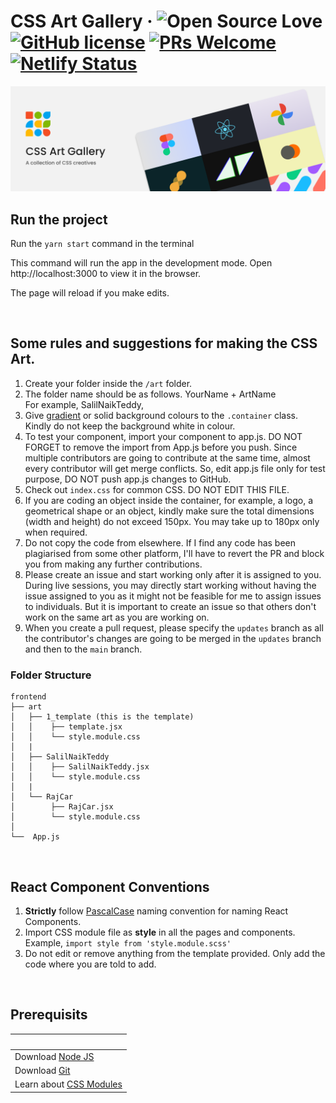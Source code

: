 # CSS Art Gallery &middot; ![Open Source Love](https://badges.frapsoft.com/os/v2/open-source.svg?v=103) [![GitHub license](https://img.shields.io/badge/license-MIT-blue.svg)](LICENSE) [![PRs Welcome](https://img.shields.io/badge/PRs-welcome-green.svg)](README.md) [![Netlify Status](https://api.netlify.com/api/v1/badges/eb3ec884-1819-4b09-95fd-bda3f44863b9/deploy-status)](https://app.netlify.com/sites/css-art-gallery/deploys)


![Cover Image](./src/images/cover-image.png)


## Run the project
Run the `yarn start` command in the terminal

This command will run the app in the development mode.
Open http://localhost:3000 to view it in the browser.

The page will reload if you make edits.

<br />

## Some rules and suggestions for making the CSS Art.

1. Create your folder inside the `/art` folder.
2. The folder name should be as follows. YourName + ArtName <br />For example, SalilNaikTeddy,
3. Give [gradient](https://uigradients.com/) or solid background colours to the `.container` class. Kindly do not keep the background white in colour.
4. To test your component, import your component to app.js. DO NOT FORGET to remove the import from App.js before you push. Since multiple contributors are going to contribute at the same time, almost every contributor will get merge conflicts. So, edit app.js file only for test purpose, DO NOT push app.js changes to GitHub.
5. Check out `index.css` for common CSS. DO NOT EDIT THIS FILE.
6. If you are coding an object inside the container, for example, a logo, a geometrical shape or an object, kindly make sure the total dimensions (width and height) do not exceed 150px. You may take up to 180px only when required. 
7. Do not copy the code from elsewhere. If I find any code has been plagiarised from some other platform, I'll have to revert the PR and block you from making any further contributions. 
8. Please create an issue and start working only after it is assigned to you. During live sessions, you may directly start working without having the issue assigned to you as it might not be feasible for me to assign issues to individuals. But it is important to create an issue so that others don't work on the same art as you are working on. 
9. When you create a pull request, please specify the `updates` branch as all the contributor's changes are going to be merged in the `updates` branch and then to the `main` branch. 

### Folder Structure

```
frontend
├── art
│   ├── 1_template (this is the template)
│   │    ├── template.jsx
│   │    └── style.module.css
│   |
│   ├── SalilNaikTeddy
│   │    ├── SalilNaikTeddy.jsx
│   │    └── style.module.css
│   |
│   └── RajCar
│        ├── RajCar.jsx
│        └── style.module.css
│
└──  App.js
```

<br />

## React Component Conventions

1. **Strictly** follow [PascalCase](https://techterms.com/definition/pascalcase) naming convention for naming React Components.
2. Import CSS module file as **style** in all the pages and components. Example, `import style from 'style.module.scss'`
3. Do not edit or remove anything from the template provided. Only add the code where you are told to add.

<br />

## Prerequisits

| &nbsp;                                                                     |
| -------------------------------------------------------------------------- |
| Download [Node JS](https://nodejs.org/en/)                                 |
| Download [Git](https://git-scm.com/)                                       |
| Learn about [CSS Modules](https://css-tricks.com/css-modules-part-1-need/) |
